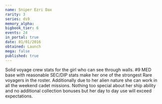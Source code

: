 ```yaml
---
name: Sniper Ezri Dax
rarity: 3
series: ds9
memory_alpha:
bigbook_tier: 6
events: 24
in_portal: true
date: 01/01/2016
obtained: Launch
mega: false
published: true
---
```


Solid voyage crew stats for the girl who can see through walls. #9 MED base with reasonable SEC/DIP stats make her one of the strongest Rare voyagers in the roster. Additionally due to her alien nature she can work in all the weekend cadet missions. Nothing too special about her ship ability and no additional collection bonuses but her day to day use will exceed expectations.
